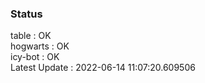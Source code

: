 ### Status


table : OK  
hogwarts : OK  
icy-bot : OK  
Latest Update : 2022-06-14 11:07:20.609506

